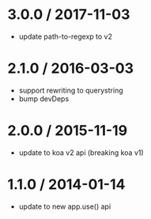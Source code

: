 
3.0.0 / 2017-11-03
==================

* update path-to-regexp to v2

2.1.0 / 2016-03-03
==================

* support rewriting to querystring
* bump devDeps

2.0.0 / 2015-11-19
==================

* update to koa v2 api (breaking koa v1)

1.1.0 / 2014-01-14
==================

 * update to new app.use() api
